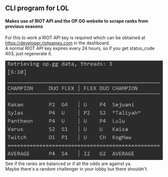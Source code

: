 ## CLI program for LOL
#### Makes use of RIOT API and the OP.GG website to scrape ranks from previous seasons
For this to work a RIOT API key is required which can be obtained at https://developer.riotgames.com in the dashboard.
<br>
A normal RIOT API key expires every 24 hours, so if you get status_code 403, just regenerate it.


![ranks](img/scoreboard.png)
See if the ranks are balanced or if all the odds are against ya. <br>
Maybe there's a random challenger in your lobby but there shouldn't.
